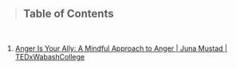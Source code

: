 > ## Table of Contents

&nbsp;

1. [Anger Is Your Ally: A Mindful Approach to Anger | Juna Mustad | TEDxWabashCollege](anger-ally-tedtalk/anger-ally.md)